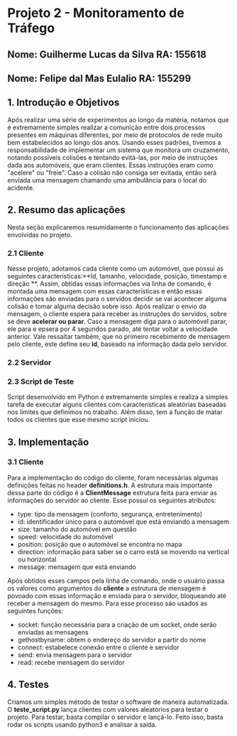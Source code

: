 # Projeto 2 - Monitoramento de Tráfego
## Nome: Guilherme Lucas da Silva RA: 155618
## Nome: Felipe dal Mas Eulalio RA: 155299

## 1. Introdução e Objetivos
Após realizar uma série de experimentos ao longo da matéria, notamos que é extremamente simples realizar a comunição entre dois processos presentes em máquinas diferentes, por meio de protocolos de rede muito bem estabelecidos ao longo dos anos. Usando esses padrões, tivemos a responsabilidade de implementar um sistema que monitora um cruzamento, notando possíveis colisões e tentando evitá-las, por meio de instruções dada aos automóveis, que eram clientes. Essas instruções eram como "acelere" ou "freie". Caso a colisão não consiga ser evitada, então será enviada uma mensagem chamando uma ambulância para o local do acidente.

## 2. Resumo das aplicações
Nesta seção explicaremos resumidamente o funcionamento das aplicações envolvidas no projeto.

### 2.1 Cliente
Nesse projeto, adotamos cada cliente como um automóvel, que possui as seguintes características:**Id, tamanho, velocidade, posição, timestamp e direção **. Assim, obtidas essas informações via linha de comando, é montada uma mensagem com essas características e então essas informações são enviadas para o servidos decidir se vai acontecer alguma colisão e tomar alguma decisão sobre isso. Após realizar o envio da mensagem, o cliente espera para receber as instruções do servidos, sobre se deve **acelerar ou parar**. Caso a mensagem diga para o automóvel parar, ele para e epsera por 4 segundos parado, até tentar voltar a velocidade anterior. Vale ressaltar também, que no primeiro recebimento de mensagem pelo cliente, este define seu **id**, baseado na informação dada pelo servidor. 

### 2.2 Servidor

### 2.3 Script de Teste
Script desenvolvido em Python é extremamente simples e realiza a simples tarefa de executar alguns clientes com características aleatórias baseadas nos limites que definimos no trabalho. Além disso, tem a função de matar todos os clientes que esse mesmo script iniciou.

## 3. Implementação
### 3.1 Cliente
Para a implementação do código do cliente, foram necessárias algumas definições feitas no header **definitions.h**. A estrutura mais importante dessa parte do código é a **ClientMessage** estrutura feita para enviar as informações do servidor ao cliente. Esse possui os seguintes atributos:   

* type: tipo da mensagem (conforto, segurança, entretenimento)
* id: identificador único para o automóvel que está enviando a mensagem 
* size: tamanho do automóvel em questão
* speed: velocidade do automóvel
* position: posição que o automóvel se encontra no mapa
* direction: informação para saber se o carro está se movendo na vertical ou horizontal
* message: mensagem que está enviando

Após obtidos esses campos pela linha de comando, onde o usuário passa os valores como argumentos do **cliente** a estrutura de mensagem é povoado com essas informação e enviada para o servidor, bloqueando até receber a mensagem do mesmo. Para esse processo são usados as seguintes funções:   

* socket: função necessária para a criação de um socket, onde serão enviadas as mensagens
* gethostbyname: obtem o endereço do servidor a partir do nome
* connect: estabelece conexão entre o cliente e servidor
* send: envia mensagem para o servidor
* read: recebe mensagem do servidor

## 4. Testes
Criamos um simples método de testar o software de maneira automatizada. O **teste_script.py** lança clientes com valores aleatórios para testar o projeto. Para testar, basta compilar o servidor e lançá-lo. Feito isso, basta rodar os scripts usando python3 e analisar a saída.